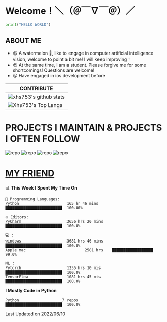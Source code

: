 # Welcome！＼（＠￣∇￣＠）／
```python
print("HELLO WORLD")
```
## ABOUT ME
- 😃 A watermelon 🍉, like to engage in 
computer artificial intelligence vision, 
welcome to point a bit me! 
I will keep improving！
- 😉 At the same time, I am a student. Please forgive me for some shortcomings! 
Questions are welcome!
- 😝 Have engaged in ios development before

|CONTRIBUTE
|-------------
|![xhs753's github stats](https://github-readme-stats.vercel.app/api?username=starxsky&show_icons=true&theme=radical&line_height=20)
|![Xhs753's Top Langs](https://github-readme-stats.vercel.app/api/top-langs/?username=starxsky&layout=compact&theme=radical&card_width=270) 


# PROJECTS I MAINTAIN & PROJECTS I OFTEN FOLLOW
![ repo](https://github-readme-stats.vercel.app/api/pin/?username=starxsky&repo=GPT-2)
![ repo](https://github-readme-stats.vercel.app/api/pin/?username=floattech&repo=AI-Bot)
![ repo](https://github-readme-stats.vercel.app/api/pin/?username=starxsky&repo=ANE-GPT)
![ repo](https://github-readme-stats.vercel.app/api/pin/?username=Apple&repo=ml-ane-transformers)

#
# [MY FRIEND](https://github.com/StarxSky/StarxSky/blob/main/My_Friend.md) 



<!--START_SECTION:waka-->
📊 **This Week I Spent My Time On** 
```text
💬 Programming Languages: 
Python                     165 hr 46 mins      █████████████████████████  100.00% 

🔥 Editors: 
PyCharm                    3656 hrs 20 mins    █████████████████████████  100.0%

💻 : 
windows                    3681 hrs 46 mins    █████████████████████████  100.0%
Apple mac                          2581 hrs    ██████████████████          99.0%

ML :
Pytorch                    1235 hrs 10 mis     █████████████████████████  100.0%
TensorFlow                 1081 hrs 45 mis     █████████████████████████  100.0%
```
**I Mostly Code in Python** 
```text
Python                   7 repos               █████████████████████████  100.0% 
```
 Last Updated on 2022/06/10
<!--END_SECTION:waka-->
